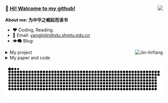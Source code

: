 ### 👋  [Hi! Walcome to my github!](https://github.com/Jin-linYang) <img align="right" src="https://github-readme-stats.vercel.app/api?username=Jin-linYang&show_icons=true&icon_color=805AD5&text_color=718096&bg_color=ffffff&hide_title=true&count_private=true" />
**About me: 为中华之崛起而读书**

- ❤️ Coding, Reading.
- 💬 Email: yangjinlin@stu.shmtu.edu.cn
- 👁‍🗨 Blog:

<p><img align="right" src="https://github-readme-streak-stats.herokuapp.com/?user=Jin-linYang" alt="Jin-linYang" /></p>






<details>
<summary>My project</summary>
  
  | 人工智能系列                                                                                |                |
  | :------------------------------------------------------------------------------------------| :------------- |
  | pass                                                                                       | pass           |


  | 个人项目：pass                                                                                                | 持续维护 N 年 +                        |                                                                                         |                                   |
  | :-------------------------------------------------------------------------------------------------------------- | :------------------------------------- | :-------------------------------------------------------------------------------------- | :-------------------------------- |
  | pass                                                                                                            | pass                                   | pass                                                                                 | pass                              |

  
  
</details>

<details>
<summary>My paper and code</summary>
  
  | paper                                                        | code                                             | 会议/期刊 | 状态 | 任务 | 简介 |
  | :----------------------------------------------------------- | :----------------------------------------------- | :-----: | :-----: | :------ |:------ |
  | [Unsupervised Contrastive Deraining via Dual Graph Convolutional Network](https://github.com/Jin-linYang/UCD) | [python](https://github.com/Jin-linYang/UCD) | pass | pass | pass | pass |
 
</details>



![Game[^1]](github-user-contribution.svg)

